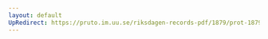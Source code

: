 ```yaml
---
layout: default
UpRedirect: https://pruto.im.uu.se/riksdagen-records-pdf/1879/prot-1879--ak--059.pdf
---
```


